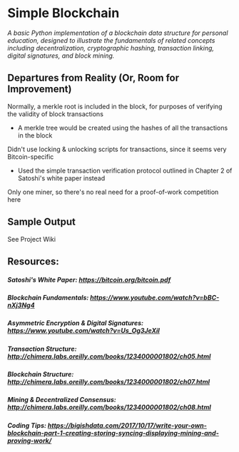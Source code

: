 # Simple Blockchain

*A basic Python implementation of a blockchain data structure for personal education, designed to illustrate the fundamentals of related concepts including decentralization, cryptographic hashing, transaction linking, digital signatures, and block mining.*

## Departures from Reality (Or, Room for Improvement)
Normally, a merkle root is included in the block, for purposes of verifying the validity of block transactions
- A merkle tree would be created using the hashes of all the transactions in the block

Didn't use locking & unlocking scripts for transactions, since it seems very Bitcoin-specific
- Used the simple transaction verification protocol outlined in Chapter 2 of Satoshi's white paper instead

Only one miner, so there's no real need for a proof-of-work competition here

## Sample Output
See Project Wiki

## Resources:
##### Satoshi's White Paper: https://bitcoin.org/bitcoin.pdf
##### Blockchain Fundamentals: *https://www.youtube.com/watch?v=bBC-nXj3Ng4*
##### Asymmetric Encryption & Digital Signatures: *https://www.youtube.com/watch?v=Us_Og3JeXiI*
##### Transaction Structure: *http://chimera.labs.oreilly.com/books/1234000001802/ch05.html*
##### Blockchain Structure: *http://chimera.labs.oreilly.com/books/1234000001802/ch07.html*
##### Mining & Decentralized Consensus: *http://chimera.labs.oreilly.com/books/1234000001802/ch08.html*
##### Coding Tips: *https://bigishdata.com/2017/10/17/write-your-own-blockchain-part-1-creating-storing-syncing-displaying-mining-and-proving-work/*
